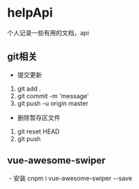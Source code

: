 # helpApi
个人记录一些有用的文档，api

## git相关
 - 提交更新
  1. git add .
  2. git commit -m 'message'
  3. git push -u origin master
 - 删除暂存区文件
  1. git reset HEAD <file>
  2. git push
## vue-awesome-swiper
  - 安装
 cnpm i vue-awesome-swiper --save
 
